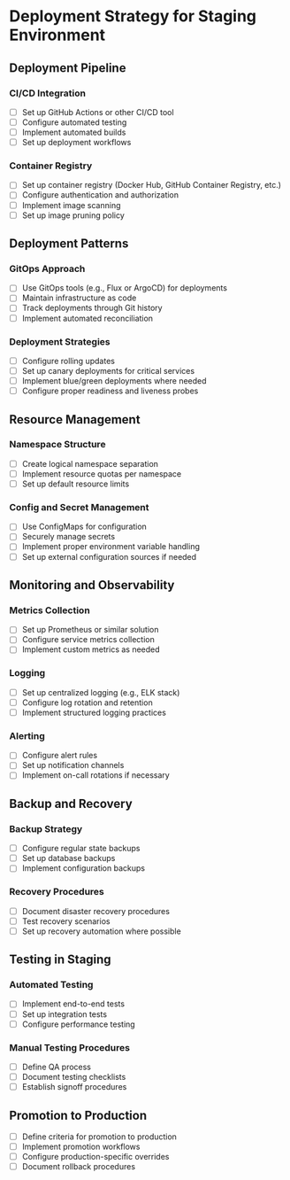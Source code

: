 # Deployment Strategy for Staging Environment

## Deployment Pipeline

### CI/CD Integration
- [ ] Set up GitHub Actions or other CI/CD tool
- [ ] Configure automated testing
- [ ] Implement automated builds
- [ ] Set up deployment workflows

### Container Registry
- [ ] Set up container registry (Docker Hub, GitHub Container Registry, etc.)
- [ ] Configure authentication and authorization
- [ ] Implement image scanning
- [ ] Set up image pruning policy

## Deployment Patterns

### GitOps Approach
- [ ] Use GitOps tools (e.g., Flux or ArgoCD) for deployments
- [ ] Maintain infrastructure as code
- [ ] Track deployments through Git history
- [ ] Implement automated reconciliation

### Deployment Strategies
- [ ] Configure rolling updates
- [ ] Set up canary deployments for critical services
- [ ] Implement blue/green deployments where needed
- [ ] Configure proper readiness and liveness probes

## Resource Management

### Namespace Structure
- [ ] Create logical namespace separation
- [ ] Implement resource quotas per namespace
- [ ] Set up default resource limits

### Config and Secret Management
- [ ] Use ConfigMaps for configuration
- [ ] Securely manage secrets
- [ ] Implement proper environment variable handling
- [ ] Set up external configuration sources if needed

## Monitoring and Observability

### Metrics Collection
- [ ] Set up Prometheus or similar solution
- [ ] Configure service metrics collection
- [ ] Implement custom metrics as needed

### Logging
- [ ] Set up centralized logging (e.g., ELK stack)
- [ ] Configure log rotation and retention
- [ ] Implement structured logging practices

### Alerting
- [ ] Configure alert rules
- [ ] Set up notification channels
- [ ] Implement on-call rotations if necessary

## Backup and Recovery

### Backup Strategy
- [ ] Configure regular state backups
- [ ] Set up database backups
- [ ] Implement configuration backups

### Recovery Procedures
- [ ] Document disaster recovery procedures
- [ ] Test recovery scenarios
- [ ] Set up recovery automation where possible

## Testing in Staging

### Automated Testing
- [ ] Implement end-to-end tests
- [ ] Set up integration tests
- [ ] Configure performance testing

### Manual Testing Procedures
- [ ] Define QA process
- [ ] Document testing checklists
- [ ] Establish signoff procedures

## Promotion to Production
- [ ] Define criteria for promotion to production
- [ ] Implement promotion workflows
- [ ] Configure production-specific overrides
- [ ] Document rollback procedures 
